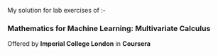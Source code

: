My solution for lab exercises of :-
### Mathematics for Machine Learning: Multivariate Calculus
Offered by  **Imperial College London** in **Coursera**
